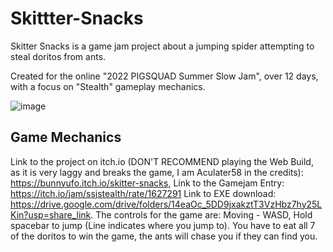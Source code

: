 # Skittter-Snacks
Skitter Snacks is a game jam project about a jumping spider attempting to steal doritos from ants. 

Created for the online "2022 PIGSQUAD Summer Slow Jam", over 12 days, with a focus on "Stealth" gameplay mechanics.

![image](https://github.com/user-attachments/assets/95587d44-83e6-4471-852f-18cd7ef0836a)

## Game Mechanics


Link to the project on itch.io (DON'T RECOMMEND playing the Web Build, as it is very laggy and breaks the game, I am Aculater58 in the credits): https://bunnyufo.itch.io/skitter-snacks, Link to the Gamejam Entry: https://itch.io/jam/ssjstealth/rate/1627291 Link to EXE download: https://drive.google.com/drive/folders/14eaOc_5DD9jxakztT3VzHbz7hy25LKin?usp=share_link. 
The controls for the game are: Moving - WASD, Hold spacebar to jump (Line indicates where you jump to). 
You have to eat all 7 of the doritos to win the game, the ants will chase you if they can find you.
